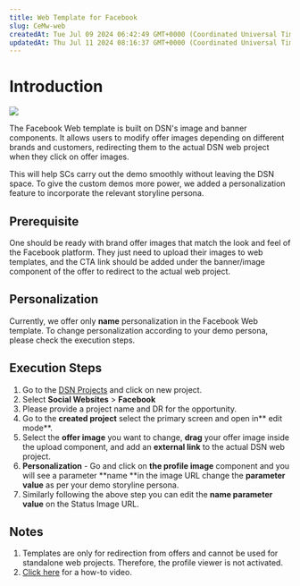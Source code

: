 ```yaml
---
title: Web Template for Facebook
slug: CeMw-web
createdAt: Tue Jul 09 2024 06:42:49 GMT+0000 (Coordinated Universal Time)
updatedAt: Thu Jul 11 2024 08:16:37 GMT+0000 (Coordinated Universal Time)
---
```


# Introduction

![](../../assets/ZA3vDWj_CXH-d_ZfKm1XC_screenshot-2024-07-10-at-125212-pm.png)

The Facebook Web template is built on DSN's image and banner components. It allows users to modify offer images depending on different brands and customers, redirecting them to the actual DSN web project when they click on offer images.

This will help SCs carry out the demo smoothly without leaving the DSN space. To give the custom demos more power, we added a personalization feature to incorporate the relevant storyline persona.

## Prerequisite

One should be ready with brand offer images that match the look and feel of the Facebook platform. They just need to upload their images to web templates, and the CTA link should be added under the banner/image component of the offer to redirect to the actual web project.

## Personalization

Currently, we offer only **name** personalization in the Facebook Web template. To change personalization according to your demo persona, please check the execution steps.

## Execution Steps

1. Go to the [DSN Projects](https://dsn.adobe.com/projects) and click on new project.
2. Select **Social Websites** > **Facebook**
3. Please provide a project name and DR for the opportunity.
4. Go to the **created project** select the primary screen and open in** edit mode**.
5. Select the **offer image** you want to change, **drag** your offer image inside the upload component, and add an **external link** to the actual DSN web project.
6. **Personalization** - Go and click on **the profile image** component and you will see a parameter **name **in the image URL change the **parameter value** as per your demo storyline persona.
7. Similarly following the above step you can edit the **name parameter value** on the Status Image URL.

## Notes

1. Templates are only for redirection from offers and cannot be used for standalone web projects. Therefore, the profile viewer is not activated.&#x20;
2. [Click here](https://adobe.sharepoint.com/\:v:/s/Campaignpod/EQleiEQFIWtEjzMesuRc9pQBYXJR5fJKnQUYbTRQHZMfCw?e=TjUWiA) for a how-to video.


